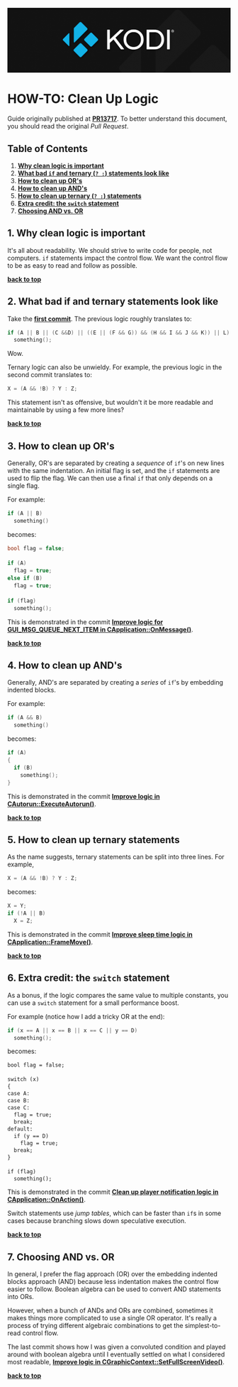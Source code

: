 ![Kodi Logo](resources/banner_slim.png)

# HOW-TO: Clean Up Logic
Guide originally published at **[PR13717](https://github.com/xbmc/xbmc/pull/13717)**. To better understand this document, you should read the original *Pull Request*.

## Table of Contents
1. **[Why clean logic is important](#1-why-clean-logic-is-important)**
2. **[What bad `if` and ternary (`? :`) statements look like](#2-what-bad-if-and-ternary-statements-look-like)**
3. **[How to clean up OR's](#3-how-to-clean-up-ors)**
4. **[How to clean up AND's](#4-how-to-clean-up-ands)**
5. **[How to clean up ternary (`? :`) statements](#5-how-to-clean-up-ternary-statements)**
6. **[Extra credit: the `switch` statement](#6-extra-credit-the-switch-statement)**  
7. **[Choosing AND vs. OR](#7-choosing-and-vs-or)**

## 1. Why clean logic is important

It's all about readability. We should strive to write code for people, not computers. `if` statements impact the control flow. We want the control flow to be as easy to read and follow as possible.

**[back to top](#table-of-contents)**

## 2. What bad if and ternary statements look like

Take the **[first commit](https://github.com/xbmc/xbmc/commit/2d85c66~6)**. The previous logic roughly translates to:

```c++
if (A || B || (C &&D) || ((E || (F && G)) && (H && I && J && K)) || L)
  something();
```

Wow.

Ternary logic can also be unwieldy. For example, the previous logic in the second commit translates to:

```c++
X = (A && !B) ? Y : Z;
```

This statement isn't as offensive, but wouldn't it be more readable and maintainable by using a few more lines?

**[back to top](#table-of-contents)**

## 3. How to clean up OR's

Generally, OR's are separated by creating a *sequence* of `if`'s on new lines with the same indentation. An initial flag is set, and the `if` statements are used to flip the flag. We can then use a final `if` that only depends on a single flag.

For example:

```c++
if (A || B)
  something()
```

becomes:

```c++
bool flag = false;

if (A)
  flag = true;
else if (B)
  flag = true;

if (flag)
  something();
```

This is demonstrated in the commit **[Improve logic for GUI_MSG_QUEUE_NEXT_ITEM in CApplication::OnMessage()](https://github.com/xbmc/xbmc/commit/2d85c66~2)**.

**[back to top](#table-of-contents)**

## 4. How to clean up AND's

Generally, AND's are separated by creating a *series* of `if`'s by embedding indented blocks.

For example:

```c++
if (A && B)
  something()
```

becomes:

```c++
if (A)
{
  if (B)
    something();
}
```

This is demonstrated in the commit **[Improve logic in CAutorun::ExecuteAutorun()](https://github.com/xbmc/xbmc/commit/2d85c66~1)**.

**[back to top](#table-of-contents)**

## 5. How to clean up ternary statements

As the name suggests, ternary statements can be split into three lines. For example,

```c++
X = (A && !B) ? Y : Z;
```

becomes:

```c++
X = Y;
if (!A || B)
  X = Z;
```

This is demonstrated in the commit **[Improve sleep time logic in CApplication::FrameMove()](https://github.com/xbmc/xbmc/commit/2d85c66~5)**.

**[back to top](#table-of-contents)**

## 6. Extra credit: the `switch` statement

As a bonus, if the logic compares the same value to multiple constants, you can use a `switch` statement for a small performance boost.

For example (notice how I add a tricky OR at the end):

```c++
if (x == A || x == B || x == C || y == D)
  something();
```

becomes:

```
bool flag = false;

switch (x)
{
case A:
case B:
case C:
  flag = true;
  break;
default:
  if (y == D)
    flag = true;
  break;
}

if (flag)
  something();
```

This is demonstrated in the commit **[Clean up player notification logic in CApplication::OnAction()](https://github.com/xbmc/xbmc/commit/2d85c66~6)**.

Switch statements use *jump tables*, which can be faster than `if`s in some cases because branching slows down speculative execution.

**[back to top](#table-of-contents)**

## 7. Choosing AND vs. OR

In general, I prefer the flag approach (OR) over the embedding indented blocks approach (AND) because less indentation makes the control flow easier to follow. Boolean algebra can be used to convert AND statements into ORs.

However, when a bunch of ANDs and ORs are combined, sometimes it makes things more complicated to use a single OR operator. It's really a process of trying different algebraic combinations to get the simplest-to-read control flow.

The last commit shows how I was given a convoluted condition and played around with boolean algebra until I eventually settled on what I considered most readable, **[Improve logic in CGraphicContext::SetFullScreenVideo()](https://github.com/xbmc/xbmc/commit/2d85c66)**.

**[back to top](#table-of-contents)**

